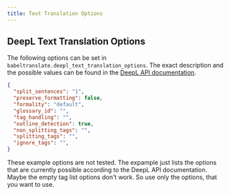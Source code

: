 ```yaml
---
title: Text Translation Options
---
```


## DeepL Text Translation Options

The following options can be set in
`babeltranslate.deepl_text_translation_options`. The exact description and the
possible values can be found in the [DeepL API
documentation](https://developers.deepl.com/docs/api-reference/translate/openapi-spec-for-text-translation).

``` json
{
  "split_sentences": "1",
  "preserve_formatting": false,
  "formality": "default",
  "glossary_id": "",
  "tag_handling": "",
  "outline_detection": true,
  "non_splitting_tags": "",
  "splitting_tags": "",
  "ignore_tags": "",
}
```

These example options are not tested. The expample just lists the options that
are currently possible according to the DeepL API documentation. Maybe the empty
tag list options don't work. So use only the options, that you want to use.
